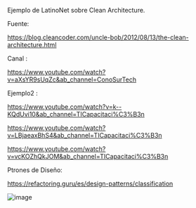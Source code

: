 Ejemplo de LatinoNet sobre Clean Architecture.

Fuente:

https://blog.cleancoder.com/uncle-bob/2012/08/13/the-clean-architecture.html

Canal : 

https://www.youtube.com/watch?v=aXsYR9sUqZc&ab_channel=ConoSurTech

Ejemplo2 :

https://www.youtube.com/watch?v=k--KQdUvi10&ab_channel=TICapacitaci%C3%B3n

https://www.youtube.com/watch?v=LBjaeaxBhS4&ab_channel=TICapacitaci%C3%B3n

https://www.youtube.com/watch?v=vcKOZhQkJOM&ab_channel=TICapacitaci%C3%B3n

Ptrones de Diseño: 

https://refactoring.guru/es/design-patterns/classification

![image](https://github.com/sebatucco/IntroduccionCleanArchitecture/assets/4566043/bd475b5f-b293-4a30-905a-5fd04c3f58d4)
